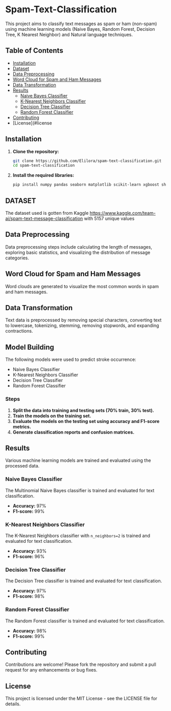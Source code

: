 # Spam-Text-Classification

This project aims to classify text messages as spam or ham (non-spam) using machine learning models (Naive Bayes, Random Forest, Decision Tree, K Nearest Neighbor) and Natural language techniques.

## Table of Contents

- [Installation](#installation)
- [Dataset](#dataset)
- [Data Preprocessing](#data-preprocessing)
- [Word Cloud for Spam and Ham Messages](#word-cloud-for-spam-and-ham-messages)
- [Data Transformation](#data-transformation)
- [Results](#results)
  - [Naive Bayes Classifier](#naive-bayes-classifier)
  - [K-Nearest Neighbors Classifier](#k-nearest-neighbors-classifier)
  - [Decision Tree Classifier](#decision-tree-classifier)
  - [Random Forest Classifier](#random-forest-classifier)
- [Contributing](#contributing)
- [License](#license

## **Installation**

1. **Clone the repository:**

    ```bash
    git clone https://github.com/Elilora/spam-text-classification.git
    cd spam-text-classification
    ```

2. **Install the required libraries:**

    ```bash
    pip install numpy pandas seaborn matplotlib scikit-learn xgboost shap
    ```
    
## DATASET
The dataset used is gotten from Kaggle  https://www.kaggle.com/team-ai/spam-text-message-classification with 5157 unique values

## Data Preprocessing
Data preprocessing steps include calculating the length of messages, exploring basic statistics, and visualizing the distribution of message categories.

## Word Cloud for Spam and Ham Messages
Word clouds are generated to visualize the most common words in spam and ham messages.

## Data Transformation

Text data is preprocessed by removing special characters, converting text to lowercase, tokenizing, stemming, removing stopwords, and expanding contractions.

## **Model Building**

The following models were used to predict stroke occurrence:

- Naive Bayes Classifier
- K-Nearest Neighbors Classifier
- Decision Tree Classifier
- Random Forest Classifier

### **Steps**

1. **Split the data into training and testing sets (70% train, 30% test).**
2. **Train the models on the training set.**
3. **Evaluate the models on the testing set using accuracy and F1-score metrics.**
4. **Generate classification reports and confusion matrices.**
   
## **Results**
Various machine learning models are trained and evaluated using the processed data.

### Naive Bayes Classifier
The Multinomial Naive Bayes classifier is trained and evaluated for text classification.
- **Accuracy:** 97%
- **F1-score:** 99%


### K-Nearest Neighbors Classifier
The K-Nearest Neighbors classifier with `n_neighbors=2` is trained and evaluated for text classification.
- **Accuracy:** 93%
- **F1-score:** 96%


### Decision Tree Classifier
The Decision Tree classifier is trained and evaluated for text classification.
- **Accuracy:** 97%
- **F1-score:** 98%


### Random Forest Classifier
The Random Forest classifier is trained and evaluated for text classification.
- **Accuracy:** 98%
- **F1-score:** 99%


## **Contributing**

Contributions are welcome! Please fork the repository and submit a pull request for any enhancements or bug fixes.

## **License**

This project is licensed under the MIT License - see the LICENSE file for details.


